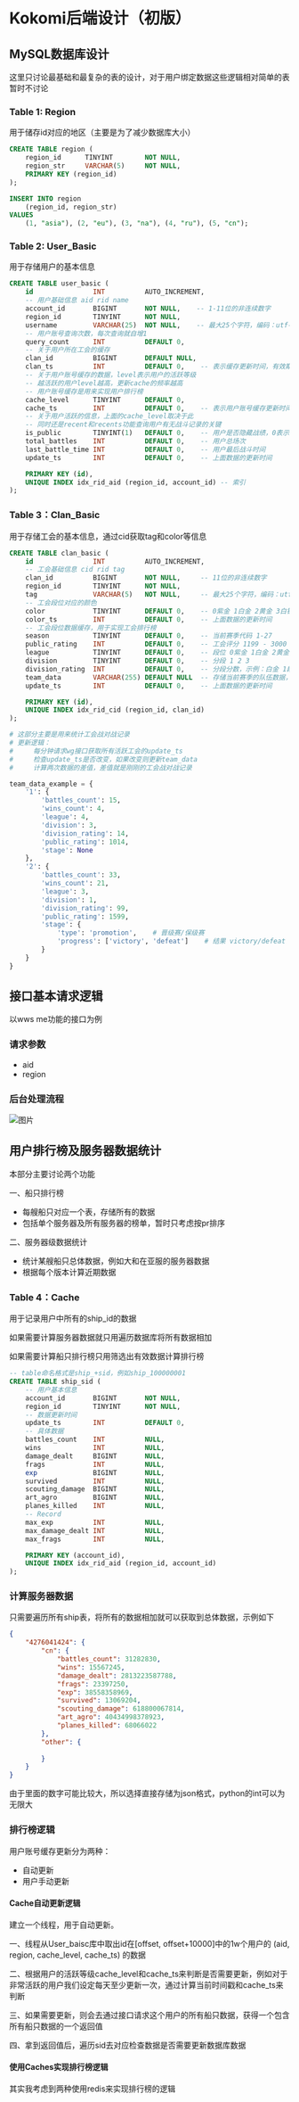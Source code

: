 # Kokomi后端设计（初版）

## MySQL数据库设计

这里只讨论最基础和最复杂的表的设计，对于用户绑定数据这些逻辑相对简单的表暂时不讨论

### Table 1: Region

用于储存id对应的地区（主要是为了减少数据库大小）

```sql
CREATE TABLE region (
    region_id      TINYINT        NOT NULL,
    region_str     VARCHAR(5)     NOT NULL,
    PRIMARY KEY (region_id)
);

INSERT INTO region 
    (region_id, region_str) 
VALUES
    (1, "asia"), (2, "eu"), (3, "na"), (4, "ru"), (5, "cn");
```

### Table 2: User_Basic

用于存储用户的基本信息

```sql
CREATE TABLE user_basic (
    id               INT          AUTO_INCREMENT,
    -- 用户基础信息 aid rid name
    account_id       BIGINT       NOT NULL,    -- 1-11位的非连续数字
    region_id        TINYINT      NOT NULL,
    username         VARCHAR(25)  NOT NULL,    -- 最大25个字符，编码：utf-8
    -- 用户账号查询次数，每次查询就自增1
    query_count      INT          DEFAULT 0,
    -- 关于用户所在工会的缓存
    clan_id          BIGINT       DEFAULT NULL,
    clan_ts          INT          DEFAULT 0,    -- 表示缓存更新时间，有效期为24h
    -- 关于用户账号缓存的数据，level表示用户的活跃等级
    -- 越活跃的用户level越高，更新cache的频率越高
    -- 用户账号缓存是用来实现用户排行榜
    cache_level      TINYINT      DEFAULT 0,
    cache_ts         INT          DEFAULT 0,    -- 表示用户账号缓存更新时间
    -- 关于用户活跃的信息，上面的cache_level取决于此
    -- 同时还是recent和recents功能查询用户有无战斗记录的关键
    is_public        TINYINT(1)   DEFAULT 0,    -- 用户是否隐藏战绩，0表示隐藏，1表示公开
    total_battles    INT          DEFAULT 0,    -- 用户总场次
    last_battle_time INT          DEFAULT 0,    -- 用户最后战斗时间
    update_ts        INT          DEFAULT 0,    -- 上面数据的更新时间

    PRIMARY KEY (id),
    UNIQUE INDEX idx_rid_aid (region_id, account_id) -- 索引
);
```

### Table 3：Clan_Basic

用于存储工会的基本信息，通过cid获取tag和color等信息

```sql
CREATE TABLE clan_basic (
    id               INT          AUTO_INCREMENT,
    -- 工会基础信息 cid rid tag
    clan_id          BIGINT       NOT NULL,     -- 11位的非连续数字
    region_id        TINYINT      NOT NULL,
    tag              VARCHAR(5)   NOT NULL,     -- 最大25个字符，编码：utf-8
    -- 工会段位对应的颜色
    color            TINYINT      DEFAULT 0,    -- 0紫金 1白金 2黄金 3白银 4青铜 5未知
    color_ts         INT          DEFAULT 0,    -- 上面数据的更新时间
    -- 工会段位数据缓存，用于实现工会排行榜
    season           TINYINT      DEFAULT 0,    -- 当前赛季代码 1-27
    public_rating    INT          DEFAULT 0,    -- 工会评分 1199 - 3000
    league           TINYINT      DEFAULT 0,    -- 段位 0紫金 1白金 2黄金 3白银 4青铜
    division         TINYINT      DEFAULT 0,    -- 分段 1 2 3
    division_rating  INT          DEFAULT 0,    -- 分段分数，示例：白金 1段 25分
    team_data        VARCHAR(255) DEFAULT NULL  -- 存储当前赛季的队伍数据，具体格式在下面
    update_ts        INT          DEFAULT 0,    -- 上面数据的更新时间

    PRIMARY KEY (id),
    UNIQUE INDEX idx_rid_cid (region_id, clan_id)
);
```

```python
# 这部分主要是用来统计工会战对战记录
# 更新逻辑：
#     每分钟请求wg接口获取所有活跃工会的update_ts
#     检查update_ts是否改变，如果改变则更新team_data
#     计算两次数据的差值，差值就是刚刚的工会战对战记录

team_data_example = {
    '1': {
        'battles_count': 15, 
        'wins_count': 4, 
        'league': 4, 
        'division': 3, 
        'division_rating': 14, 
        'public_rating': 1014, 
        'stage': None
    }, 
    '2': {
        'battles_count': 33, 
        'wins_count': 21, 
        'league': 3, 
        'division': 1, 
        'division_rating': 99, 
        'public_rating': 1599, 
        'stage': {
            'type': 'promotion',    # 晋级赛/保级赛
            'progress': ['victory', 'defeat']    # 结果 victory/defeat
        }
    }
}
```

## 接口基本请求逻辑

以wws me功能的接口为例

### 请求参数

- aid
- region

### 后台处理流程

![图片](./png/app_basic.png)

## 用户排行榜及服务器数据统计

本部分主要讨论两个功能

一、船只排行榜

- 每艘船只对应一个表，存储所有的数据
- 包括单个服务器及所有服务器的榜单，暂时只考虑按pr排序

二、服务器级数据统计

- 统计某艘船只总体数据，例如大和在亚服的服务器数据
- 根据每个版本计算近期数据

### Table 4：Cache

用于记录用户中所有的ship_id的数据

如果需要计算服务器数据就只用遍历数据库将所有数据相加

如果需要计算船只排行榜只用筛选出有效数据计算排行榜

```sql
-- table命名格式是ship_+sid，例如ship_100000001
CREATE TABLE ship_sid (
    -- 用户基本信息
    account_id       BIGINT       NOT NULL,
    region_id        TINYINT      NOT NULL,
    -- 数据更新时间
    update_ts        INT          DEFAULT 0,
    -- 具体数据
    battles_count    INT          NULL,
    wins             INT          NULL,
    damage_dealt     BIGINT       NULL,
    frags            INT          NULL,
    exp              BIGINT       NULL,
    survived         INT          NULL,
    scouting_damage  BIGINT       NULL,
    art_agro         BIGINT       NULL,
    planes_killed    INT          NULL,
    -- Record
    max_exp          INT          NULL,
    max_damage_dealt INT          NULL,
    max_frags        INT          NULL,

    PRIMARY KEY (account_id),
    UNIQUE INDEX idx_rid_aid (region_id, account_id)
);
```

### 计算服务器数据

只需要遍历所有ship表，将所有的数据相加就可以获取到总体数据，示例如下

```json
{
    "4276041424": {
        "cn": {
            "battles_count": 31282830,
            "wins": 15567245,
            "damage_dealt": 2813223587788,
            "frags": 23397250,
            "exp": 38558358969,
            "survived": 13069204,
            "scouting_damage": 618800067814,
            "art_agro": 40434998378923,
            "planes_killed": 68066022
        },
        "other": {
            
        }
    }
}
```

由于里面的数字可能比较大，所以选择直接存储为json格式，python的int可以为无限大

### 排行榜逻辑

用户账号缓存更新分为两种：

- 自动更新
- 用户手动更新

#### Cache自动更新逻辑

建立一个线程，用于自动更新。

一、线程从User_baisc库中取出id在[offset, offset+10000]中的1w个用户的 (aid, region, cache_level, cache_ts) 的数据

二、根据用户的活跃等级cache_level和cache_ts来判断是否需要更新，例如对于非常活跃的用户我们设定每天至少更新一次，通过计算当前时间戳和cache_ts来判断

三、如果需要更新，则会去通过接口请求这个用户的所有船只数据，获得一个包含所有船只数据的一个返回值

四、拿到返回值后，遍历sid去对应检查数据是否需要更新数据库数据

#### 使用Caches实现排行榜逻辑

其实我考虑到两种使用redis来实现排行榜的逻辑
